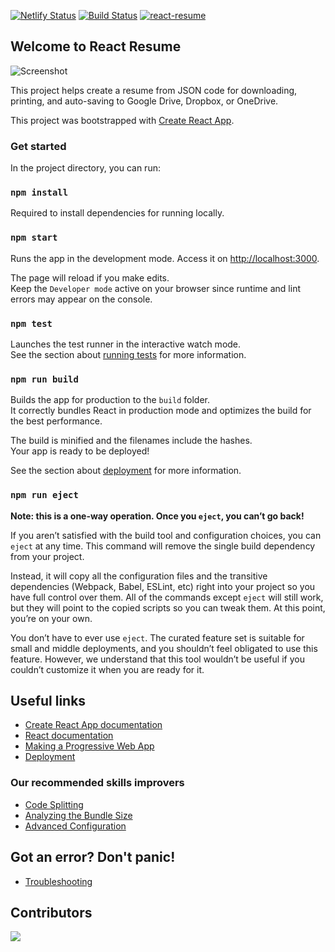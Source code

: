 [![Netlify Status](https://api.netlify.com/api/v1/badges/c698519f-9fbf-4213-8389-785569184446/deploy-status)](https://app.netlify.com/sites/resumejs/deploys)
[![Build Status](https://dev.azure.com/aamay001/react-resume/_apis/build/status/Run%20Cypress%20Tests?branchName=development)](https://dev.azure.com/aamay001/react-resume/_build/latest?definitionId=2&branchName=development)
[![react-resume](https://img.shields.io/endpoint?url=https://dashboard.cypress.io/badge/detailed/2t65yn/development&style=flat&logo=cypress)](https://dashboard.cypress.io/projects/2t65yn/runs)

## Welcome to React Resume

![Screenshot](screenshot.png)

This project helps create a resume from JSON code for downloading, printing, and auto-saving to Google Drive, Dropbox, or OneDrive.

This project was bootstrapped with [Create React App](https://github.com/facebook/create-react-app).

### Get started

In the project directory, you can run:

### `npm install`

Required to install dependencies for running locally.

### `npm start`

Runs the app in the development mode. Access it on [http://localhost:3000](http://localhost:3000).

The page will reload if you make edits.<br>
Keep the `Developer mode` active on your browser since runtime and lint errors may appear on the console.

### `npm test`

Launches the test runner in the interactive watch mode.<br>
See the section about [running tests](https://facebook.github.io/create-react-app/docs/running-tests) for more information.

### `npm run build`

Builds the app for production to the `build` folder.<br>
It correctly bundles React in production mode and optimizes the build for the best performance.

The build is minified and the filenames include the hashes.<br>
Your app is ready to be deployed!

See the section about [deployment](https://facebook.github.io/create-react-app/docs/deployment) for more information.

### `npm run eject`

**Note: this is a one-way operation. Once you `eject`, you can’t go back!**

If you aren’t satisfied with the build tool and configuration choices, you can `eject` at any time. This command will remove the single build dependency from your project.

Instead, it will copy all the configuration files and the transitive dependencies (Webpack, Babel, ESLint, etc) right into your project so you have full control over them. All of the commands except `eject` will still work, but they will point to the copied scripts so you can tweak them. At this point, you’re on your own.

You don’t have to ever use `eject`. The curated feature set is suitable for small and middle deployments, and you shouldn’t feel obligated to use this feature. However, we understand that this tool wouldn’t be useful if you couldn’t customize it when you are ready for it.

## Useful links

- [Create React App documentation](https://facebook.github.io/create-react-app/docs/getting-started)
- [React documentation](https://reactjs.org/)
- [Making a Progressive Web App](https://facebook.github.io/create-react-app/docs/making-a-progressive-web-app)
- [Deployment](https://facebook.github.io/create-react-app/docs/deployment)

### Our recommended skills improvers
- [Code Splitting](https://facebook.github.io/create-react-app/docs/code-splitting)
- [Analyzing the Bundle Size](https://facebook.github.io/create-react-app/docs/analyzing-the-bundle-size)
- [Advanced Configuration](https://facebook.github.io/create-react-app/docs/advanced-configuration)

## Got an error? Don't panic!
- [Troubleshooting](https://create-react-app.dev/docs/troubleshooting)


## Contributors

<a href="https://github.com/aamay001/react-resume/graphs/contributors"> <img src="https://contributors-img.firebaseapp.com/image?repo=aamay001/react-resume" /> </a>